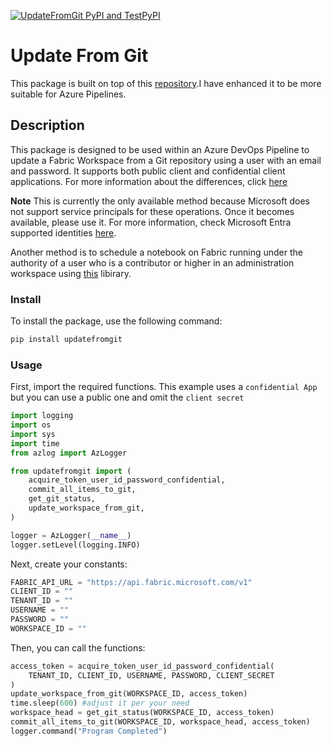 
[![UpdateFromGit PyPI and TestPyPI](https://github.com/muhssamy/updatefromgit/actions/workflows/github-release.yml/badge.svg)](https://github.com/muhssamy/updatefromgit/actions/workflows/github-release.yml)

# Update From Git

This package is built on top of this [repository](https://github.com/PowerBiDevCamp/FabConWorkshopSweden).I have enhanced it to be more suitable for Azure Pipelines.

## Description

This package is designed to be used within an Azure DevOps Pipeline to update a Fabric Workspace from a Git repository using a user with an email and password. It supports both public client and confidential client applications. For more information about the differences, click [here](https://learn.microsoft.com/en-us/entra/msal/msal-client-applications)

**Note** This is currently the only available method because Microsoft does not support service principals for these operations. Once it becomes available, please use it. For more information, check Microsoft Entra supported identities [here](https://learn.microsoft.com/en-us/rest/api/fabric/core/git/update-from-git).

Another method is to schedule a notebook on Fabric running under the authority of a user who is a contributor or higher in an administration workspace using [this](https://semantic-link-labs.readthedocs.io/en/stable/sempy_labs.html#sempy_labs.update_from_git) libirary.

### Install

To install the package, use the following command:

```python
pip install updatefromgit
```

### Usage

First, import the required functions. This example uses a `confidential App` but you can use a public one and omit the `client secret`

```python
import logging
import os
import sys
import time
from azlog import AzLogger

from updatefromgit import (
    acquire_token_user_id_password_confidential,
    commit_all_items_to_git,
    get_git_status,
    update_workspace_from_git,
)

logger = AzLogger(__name__)
logger.setLevel(logging.INFO)

```

Next, create your constants:

```python
FABRIC_API_URL = "https://api.fabric.microsoft.com/v1"
CLIENT_ID = ""
TENANT_ID = ""
USERNAME = ""
PASSWORD = ""
WORKSPACE_ID = ""

```

Then, you can call the functions:

```python
access_token = acquire_token_user_id_password_confidential(
    TENANT_ID, CLIENT_ID, USERNAME, PASSWORD, CLIENT_SECRET
)
update_workspace_from_git(WORKSPACE_ID, access_token)
time.sleep(600) #adjust it per your need
workspace_head = get_git_status(WORKSPACE_ID, access_token)
commit_all_items_to_git(WORKSPACE_ID, workspace_head, access_token)
logger.command("Program Completed")

```
